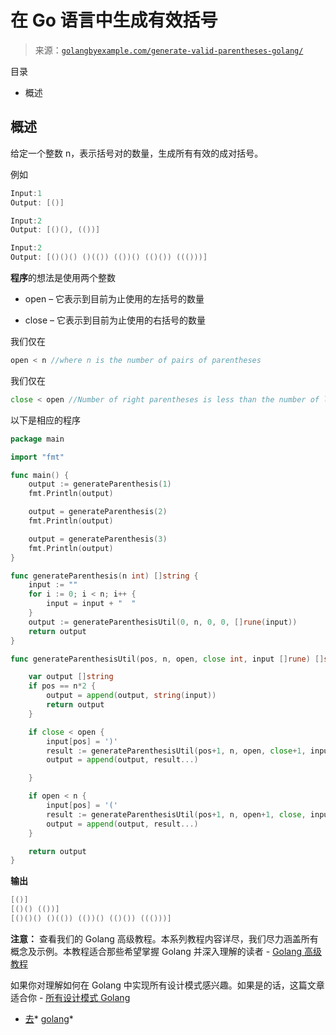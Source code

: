 <!--yml

分类：未分类

日期：2024-10-13 06:42:44

-->

# 在 Go 语言中生成有效括号

> 来源：[`golangbyexample.com/generate-valid-parentheses-golang/`](https://golangbyexample.com/generate-valid-parentheses-golang/)

目录

+   概述

## **概述**

给定一个整数 n，表示括号对的数量，生成所有有效的成对括号。

例如

```go
Input:1
Output: [()]

Input:2
Output: [()(), (())]

Input:2
Output: [()()() ()(()) (())() (()()) ((()))]
```

**程序**的想法是使用两个整数

+   open – 它表示到目前为止使用的左括号的数量

+   close – 它表示到目前为止使用的右括号的数量

我们仅在

```go
open < n //where n is the number of pairs of parentheses
```

我们仅在

```go
close < open //Number of right parentheses is less than the number of left parentheses
```

以下是相应的程序

```go
package main

import "fmt"

func main() {
	output := generateParenthesis(1)
	fmt.Println(output)

	output = generateParenthesis(2)
	fmt.Println(output)

	output = generateParenthesis(3)
	fmt.Println(output)
}

func generateParenthesis(n int) []string {
	input := ""
	for i := 0; i < n; i++ {
		input = input + "  "
	}
	output := generateParenthesisUtil(0, n, 0, 0, []rune(input))
	return output
}

func generateParenthesisUtil(pos, n, open, close int, input []rune) []string {

	var output []string
	if pos == n*2 {
		output = append(output, string(input))
		return output
	}

	if close < open {
		input[pos] = ')'
		result := generateParenthesisUtil(pos+1, n, open, close+1, input)
		output = append(output, result...)

	}

	if open < n {
		input[pos] = '('
		result := generateParenthesisUtil(pos+1, n, open+1, close, input)
		output = append(output, result...)
	}

	return output
}
```

**输出**

```go
[()]
[()() (())]
[()()() ()(()) (())() (()()) ((()))]
```

**注意：** 查看我们的 Golang 高级教程。本系列教程内容详尽，我们尽力涵盖所有概念及示例。本教程适合那些希望掌握 Golang 并深入理解的读者 - [Golang 高级教程](https://golangbyexample.com/golang-comprehensive-tutorial/)

如果你对理解如何在 Golang 中实现所有设计模式感兴趣。如果是的话，这篇文章适合你 - [所有设计模式 Golang](https://golangbyexample.com/all-design-patterns-golang/)

+   [去](https://golangbyexample.com/tag/go/)*   [golang](https://golangbyexample.com/tag/golang/)*
